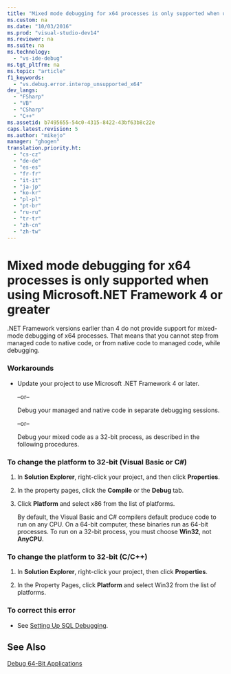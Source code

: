 ```yaml
---
title: "Mixed mode debugging for x64 processes is only supported when using Microsoft.NET Framework 4 or greater"
ms.custom: na
ms.date: "10/03/2016"
ms.prod: "visual-studio-dev14"
ms.reviewer: na
ms.suite: na
ms.technology: 
  - "vs-ide-debug"
ms.tgt_pltfrm: na
ms.topic: "article"
f1_keywords: 
  - "vs.debug.error.interop_unsupported_x64"
dev_langs: 
  - "FSharp"
  - "VB"
  - "CSharp"
  - "C++"
ms.assetid: b7495655-54c0-4315-8422-43bf63b8c22e
caps.latest.revision: 5
ms.author: "mikejo"
manager: "ghogen"
translation.priority.ht: 
  - "cs-cz"
  - "de-de"
  - "es-es"
  - "fr-fr"
  - "it-it"
  - "ja-jp"
  - "ko-kr"
  - "pl-pl"
  - "pt-br"
  - "ru-ru"
  - "tr-tr"
  - "zh-cn"
  - "zh-tw"
---
```

# Mixed mode debugging for x64 processes is only supported when using Microsoft.NET Framework 4 or greater
.NET Framework versions earlier than 4 do not provide support for mixed-mode debugging of x64 processes. That means that you cannot step from managed code to native code, or from native code to managed code, while debugging.  
  
### Workarounds  
  
-   Update your project to use Microsoft .NET Framework 4 or later.  
  
     –or–  
  
     Debug your managed and native code in separate debugging sessions.  
  
     –or–  
  
     Debug your mixed code as a 32-bit process, as described in the following procedures.  
  
### To change the platform to 32-bit (Visual Basic or C#)  
  
1.  In **Solution Explorer**, right-click your project, and then click **Properties**.  
  
2.  In the property pages, click the **Compile** or the **Debug** tab.  
  
3.  Click **Platform** and select x86 from the list of platforms.  
  
     By default, the Visual Basic and C# compilers default produce code to run on any CPU. On a 64-bit computer, these binaries run as 64-bit processes. To run on a 32-bit process, you must choose **Win32**, not **AnyCPU**.  
  
### To change the platform to 32-bit (C/C++)  
  
1.  In **Solution Explorer**, right-click your project, then click **Properties**.  
  
2.  In the Property Pages, click **Platform** and select Win32 from the list of platforms.  
  
### To correct this error  
  
-   See [Setting Up SQL Debugging](assetId:///3db09e68-edcc-42de-9c22-4e97cfd55ab3).  
  
## See Also  
 [Debug 64-Bit Applications](../debugger/debug-64-bit-applications.md)